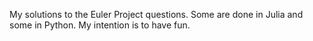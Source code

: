 My solutions to the Euler Project questions. Some are done in Julia and some in Python. My intention is to have fun.
